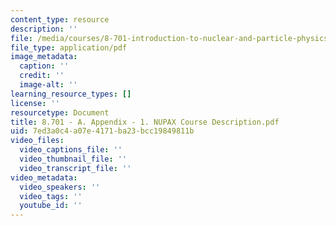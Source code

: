 ```yaml
---
content_type: resource
description: ''
file: /media/courses/8-701-introduction-to-nuclear-and-particle-physics-fall-2020/8701-a-appendix-1-nupax-course-description.pdf
file_type: application/pdf
image_metadata:
  caption: ''
  credit: ''
  image-alt: ''
learning_resource_types: []
license: ''
resourcetype: Document
title: 8.701 - A. Appendix - 1. NUPAX Course Description.pdf
uid: 7ed3a0c4-a07e-4171-ba23-bcc19849811b
video_files:
  video_captions_file: ''
  video_thumbnail_file: ''
  video_transcript_file: ''
video_metadata:
  video_speakers: ''
  video_tags: ''
  youtube_id: ''
---
```

